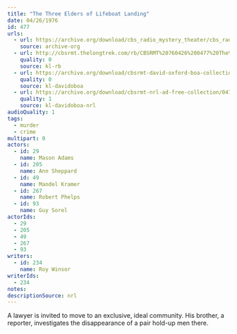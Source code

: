 ```yaml
---
title: "The Three Elders of Lifeboat Landing"
date: 04/26/1976
id: 477
urls: 
  - url: https://archive.org/download/cbs_radio_mystery_theater/cbs_radio_mystery_theater-0451-0500.zip/cbs_radio_mystery_theater-0451-0500%2Fcbsrmt_0477_the_three_elders_of_life_boat_landing.mp3
    source: archive-org
  - url: http://cbsrmt.thelongtrek.com/rb/CBSRMT%20760426%200477%20The%20Three%20Elders%20of%20Lifeboat%20Landing_wuwm.mp3
    quality: 0
    source: kl-rb
  - url: https://archive.org/download/cbsrmt-david-oxford-boa-collection/CBSRMT-760426-0477-The-Three-Elders-of-Lifeboat-Landing-(128-44)_WUWM-FM-{BoA}.mp3
    quality: 0
    source: kl-davidoboa
  - url: https://archive.org/download/cbsrmt-nrl-ad-free-collection/0477%20CBSRMT-760426-0477-The-Three-Elders-of-Lifeboat-Landing-(128-44)_WUWM-FM-%7BBoA%7D%20(no%20ads).mp3
    quality: 1
    source: kl-davidoboa-nrl
audioQuality: 1
tags: 
  - murder
  - crime
multipart: 0
actors:  
  - id: 29
    name: Mason Adams  
  - id: 205
    name: Ann Sheppard  
  - id: 49
    name: Mandel Kramer  
  - id: 267
    name: Robert Phelps  
  - id: 93
    name: Guy Sorel
actorIds:  
  - 29  
  - 205  
  - 49  
  - 267  
  - 93
writers:  
  - id: 234
    name: Roy Winsor
writerIds:  
  - 234
notes: 
descriptionSource: nrl
---
```

A lawyer is invited to move to an exclusive, ideal  community. His brother, a reporter, investigates the disappearance of a pair hold-up men there.